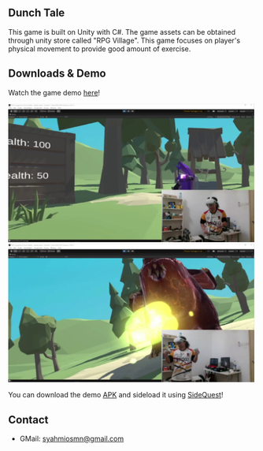 ## Dunch Tale
This game is built on Unity with C#. The game assets can be obtained through unity store called "RPG Village". This game focuses on player's physical movement to provide good amount of exercise.

## Downloads & Demo 

Watch the game demo [here](https://www.youtube.com/watch?v=PH1ggkIzTDY)!

<img src="Demo/DunchTale1.png" width="500"> <img src="Demo/DunchTale2.png" width="500">

You can download the demo [APK](https://github.com/syahmiosmn/DunchTale/blob/main/Demo/DunchTale.apk) and sideload it using  [SideQuest](https://sidequestvr.com/)! 

## Contact

* GMail: syahmiosmn@gmail.com
